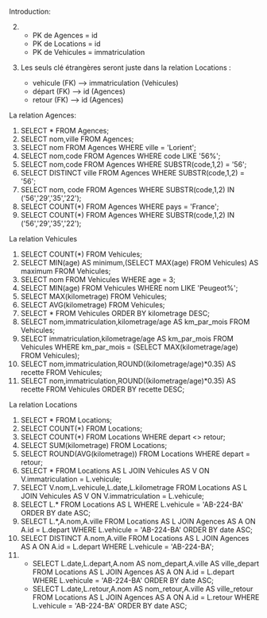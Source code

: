 Introduction:

2. - PK de Agences = id
   - PK de Locations = id
   - PK de Vehicules = immatriculation

3. Les seuls clé étrangères seront juste dans la relation Locations : 
   - vehicule (FK) --> immatriculation (Vehicules)
   - départ (FK) --> id (Agences)
   - retour (FK) --> id (Agences)

La relation Agences:

1. SELECT * FROM Agences;
2. SELECT nom,ville FROM Agences;
3. SELECT nom FROM Agences WHERE ville = 'Lorient';
4. SELECT nom,code FROM Agences WHERE code LIKE '56%';
5. SELECT nom,code FROM Agences WHERE SUBSTR(code,1,2) = '56';
6. SELECT DISTINCT ville FROM Agences WHERE SUBSTR(code,1,2) = '56';
7. SELECT nom, code FROM Agences WHERE SUBSTR(code,1,2) IN ('56','29','35','22');
8. SELECT COUNT(*) FROM Agences WHERE pays = 'France';
9. SELECT COUNT(*) FROM Agences WHERE SUBSTR(code,1,2) IN ('56','29','35','22');

La relation Vehicules

1. SELECT COUNT(*) FROM Vehicules;
2. SELECT MIN(age) AS minimum,(SELECT MAX(age) FROM Vehicules) AS maximum FROM Vehicules;
3. SELECT nom FROM Vehicules WHERE age = 3;
4. SELECT MIN(age) FROM Vehicules WHERE nom LIKE 'Peugeot%';
5. SELECT MAX(kilometrage) FROM Vehicules;
6. SELECT AVG(kilometrage) FROM Vehicules;
7. SELECT * FROM Vehicules ORDER BY kilometrage DESC;
8. SELECT nom,immatriculation,kilometrage/age AS km_par_mois FROM Vehicules;
9. SELECT immatriculation,kilometrage/age AS km_par_mois FROM Vehicules WHERE km_par_mois = (SELECT MAX(kilometrage/age) FROM Vehicules);
10. SELECT nom,immatriculation,ROUND((kilometrage/age)*0.35) AS recette FROM Vehicules;
11. SELECT nom,immatriculation,ROUND((kilometrage/age)*0.35) AS recette FROM Vehicules ORDER BY recette DESC;

La relation Locations

1. SELECT * FROM Locations;
2. SELECT COUNT(*) FROM Locations;
3. SELECT COUNT(*) FROM Locations WHERE depart <> retour;
4. SELECT SUM(kilometrage) FROM Locations;
5. SELECT ROUND(AVG(kilometrage)) FROM Locations WHERE depart = retour;
6. SELECT * FROM Locations AS L JOIN Vehicules AS V ON V.immatriculation = L.vehicule;
7. SELECT V.nom,L.vehicule,L.date,L.kilometrage FROM Locations AS L JOIN Vehicules AS V ON V.immatriculation = L.vehicule;
8. SELECT L.* FROM Locations AS L WHERE L.vehicule = 'AB-224-BA' ORDER BY date ASC;
9. SELECT L.*,A.nom,A.ville FROM Locations AS L JOIN Agences AS A ON A.id = L.depart WHERE L.vehicule = 'AB-224-BA' ORDER BY date ASC;
10. SELECT DISTINCT A.nom,A.ville FROM Locations AS L JOIN Agences AS A ON A.id = L.depart WHERE L.vehicule = 'AB-224-BA';
11. - SELECT L.date,L.depart,A.nom AS nom_depart,A.ville AS ville_depart FROM Locations AS L JOIN Agences AS A ON A.id = L.depart WHERE L.vehicule = 'AB-224-BA' ORDER BY date ASC;
    - SELECT L.date,L.retour,A.nom AS nom_retour,A.ville AS ville_retour FROM Locations AS L JOIN Agences AS A ON A.id = L.retour WHERE L.vehicule = 'AB-224-BA' ORDER BY date ASC;
